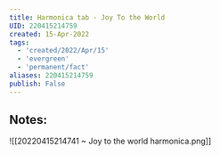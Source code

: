 ```yaml
---
title: Harmonica tab - Joy To the World
UID: 220415214759
created: 15-Apr-2022
tags:
  - 'created/2022/Apr/15'
  - 'evergreen'
  - 'permanent/fact'
aliases: 220415214759
publish: False
---
```

## Notes:

![[20220415214741 ~ Joy to the world harmonica.png]]
